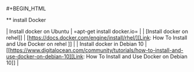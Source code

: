 #+BEGIN_HTML


** install Docker 

| Install docker on Ubuntu    | =apt-get install docker.io=                                             |
| [Install docker on rehel]]    | [https://docs.docker.com/engine/install/rhel/][Link: How To Install and Use Docker on rehel ]]   |
| Install docker in Debian 10 | [[https://www.digitalocean.com/community/tutorials/how-to-install-and-use-docker-on-debian-10][Link: How To Install and Use Docker on Debian 10]]                        |



